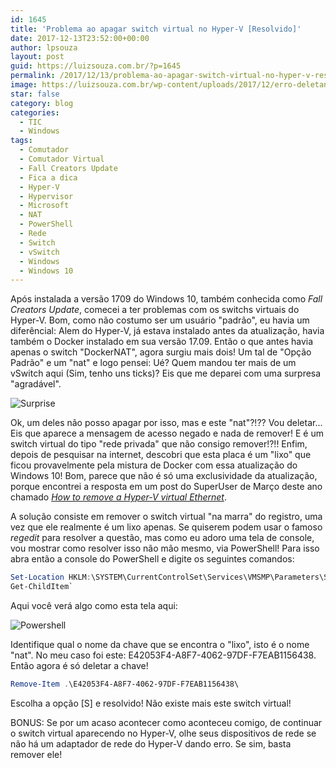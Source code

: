 ```yaml
---
id: 1645
title: 'Problema ao apagar switch virtual no Hyper-V [Resolvido]'
date: 2017-12-13T23:52:00+00:00
author: lpsouza
layout: post
guid: https://luizsouza.com.br/?p=1645
permalink: /2017/12/13/problema-ao-apagar-switch-virtual-no-hyper-v-resolvido/
image: https://luizsouza.com.br/wp-content/uploads/2017/12/erro-deletando-vmswitch.png
star: false
category: blog
categories:
  - TIC
  - Windows
tags:
  - Comutador
  - Comutador Virtual
  - Fall Creators Update
  - Fica a dica
  - Hyper-V
  - Hypervisor
  - Microsoft
  - NAT
  - PowerShell
  - Rede
  - Switch
  - vSwitch
  - Windows
  - Windows 10
---
```

Após instalada a versão 1709 do Windows 10, também conhecida como _Fall Creators Update_, comecei a ter problemas com os switchs virtuais do Hyper-V. Bom, como não costumo ser um usuário "padrão", eu havia um diferêncial: Alem do Hyper-V, já estava instalado antes da atualização, havia também o Docker instalado em sua versão 17.09. Então o que antes havia apenas o switch "DockerNAT", agora surgiu mais dois! Um tal de "Opção Padrão" e um "nat" e logo pensei: Ué? Quem mandou ter mais de um vSwitch aqui (Sim, tenho uns ticks)? Eis que me deparei com uma surpresa "agradável".

![Surprise](https://luizsouza.com.br/wp-content/uploads/2017/12/aviso-opcao-padrao.png)

Ok, um deles não posso apagar por isso, mas e este "nat"?!?? Vou deletar... Eis que aparece a mensagem de acesso negado e nada de remover! E é um switch virtual do tipo "rede privada" que não consigo remover!?!! Enfim, depois de pesquisar na internet, descobri que esta placa é um "lixo" que ficou provavelmente pela mistura de Docker com essa atualização do Windows 10! Bom, parece que não é só uma exclusividade da atualização, porque encontrei a resposta em um post do SuperUser de Março deste ano chamado _[How to remove a Hyper-V virtual Ethernet](https://superuser.com/a/1192507)_.

A solução consiste em remover o switch virtual "na marra" do registro, uma vez que ele realmente é um lixo apenas. Se quiserem podem usar o famoso _regedit_ para resolver a questão, mas como eu adoro uma tela de console, vou mostrar como resolver isso não mão mesmo, via PowerShell! Para isso abra então a console do PowerShell e digite os seguintes comandos:

```powershell
Set-Location HKLM:\SYSTEM\CurrentControlSet\Services\VMSMP\Parameters\SwitchList
Get-ChildItem`
```

Aqui você verá algo como esta tela aqui:

![Powershell](https://luizsouza.com.br/wp-content/uploads/2017/12/powershell1.png)

Identifique qual o nome da chave que se encontra o "lixo", isto é o nome "nat". No meu caso foi este: E42053F4-A8F7-4062-97DF-F7EAB1156438. Então agora é só deletar a chave!

```powershell
Remove-Item .\E42053F4-A8F7-4062-97DF-F7EAB1156438\
```

Escolha a opção [S] e resolvido! Não existe mais este switch virtual!

BONUS: Se por um acaso acontecer como aconteceu comigo, de continuar o switch virtual aparecendo no Hyper-V, olhe seus dispositivos de rede se não há um adaptador de rede do Hyper-V dando erro. Se sim, basta remover ele!
